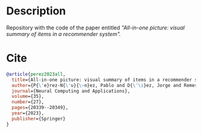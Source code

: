 # Description

Repository with the code of the paper entitled *"All-in-one picture: visual summary of items in a recommender system".* 

# Cite

```Bibtex
@article{perez2023all,
  title={All-in-one picture: visual summary of items in a recommender system},
  author={P{\'e}rez-N{\'u}{\~n}ez, Pablo and D{\'\i}ez, Jorge and Remeseiro, Beatriz and Luaces, Oscar and Bahamonde, Antonio},
  journal={Neural Computing and Applications},
  volume={35},
  number={27},
  pages={20339--20349},
  year={2023},
  publisher={Springer}
}
```
